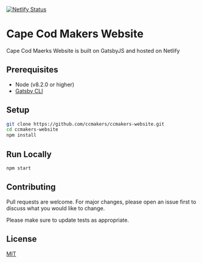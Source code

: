 [![Netlify Status](https://api.netlify.com/api/v1/badges/6fbcbced-6003-4c08-9a04-f0828a5aaa3f/deploy-status)](https://app.netlify.com/sites/ccmakers-website/deploys)

# Cape Cod Makers Website

Cape Cod Maerks Website is built on GatsbyJS and hosted on Netlify

## Prerequisites

* Node (v8.2.0 or higher)
* [Gatsby CLI](https://www.gatsbyjs.org/docs/)

## Setup

```sh
git clone https://github.com/ccmakers/ccmakers-website.git
cd ccmakers-website
npm install
```

## Run Locally

```sh
npm start
```

## Contributing

Pull requests are welcome. For major changes, please open an issue first to discuss what you would like to change.

Please make sure to update tests as appropriate.

## License
[MIT](https://choosealicense.com/licenses/mit/)